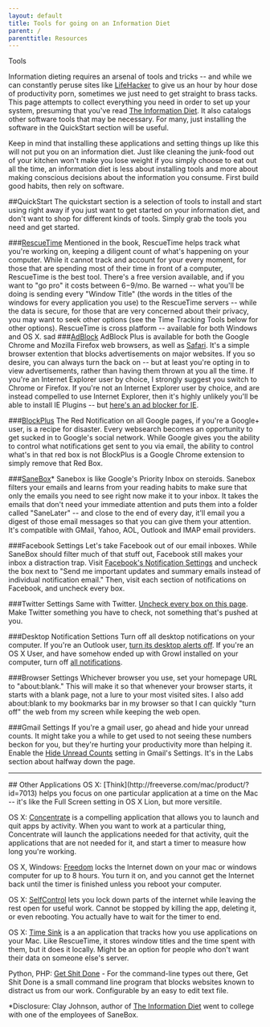 ```yaml
---
layout: default
title: Tools for going on an Information Diet
parent: /
parenttitle: Resources
---
```


<span class="head">Tools</span>

Information dieting requires an arsenal of tools and tricks -- and while we can constantly peruse sites like [LifeHacker](http://lifehacker.com) to give us an hour by hour dose of productivity porn, sometimes we just need to get straight to brass tacks. This page attempts to collect everything you need in order to set up your system, presuming that you've read [The Information Diet](http://amzn.to/infodiet). It also catalogs other software tools that may be necessary. For many, just installing the software in the QuickStart section will be useful.

Keep in mind that installing these applications and setting things up like this will not put you on an information diet. Just like cleaning the junk-food out of your kitchen won't make you lose weight if you simply choose to eat out all the time, an information diet is less about installing tools and more about making conscious decisions about the information you consume. First build good habits, then rely on software.

##QuickStart
The quickstart section is a selection of tools to install and start using right away if you just want to get started on your information diet, and don't want to shop for different kinds of tools. Simply grab the tools you need and get started.


###[RescueTime](http://rescuetime.com)
Mentioned in the book, RescueTime helps track what you're working on, keeping a diligent count of what's happening on your computer. While it cannot track and account for your every moment, for those that are spending most of their time in front of a computer, RescueTime is the best tool. There's a free version available, and if you want to "go pro" it costs between $6-$9/mo. Be warned -- what you'll be doing is sending every "Window Title" (the words in the titles of the windows for every application you use) to the RescueTime servers -- while the data is secure, for those that are very concerned about their privacy, you may want to seek other options (see the Time Tracking Tools below for other options). RescueTime is cross platform -- available for both Windows and OS X.
sad
###[AdBlock](http://adblockplus.org/en/)
AdBlock Plus is available for both the Google Chrome and Mozilla Firefox web browsers, as well as [Safari](http://safariadblock.com/). It's a simple browser extention that blocks advertisements on major websites. If you so desire, you can always turn the back on -- but at least you're opting in to view advertisements, rather than having them thrown at you all the time. If you're an Internet Explorer user by choice, I strongly suggest you switch to Chrome or Firefox. If you're not an Internet Explorer user by choice, and are instead compelled to use Internet Explorer, then it's highly unlikely you'll be able to install IE Plugins -- but [here's an ad blocker for IE](http://simple-adblock.com/). 

###[BlockPlus](http://nikcub.appspot.com/blockplus-a-browser-extension-to-block-google-notifications)
The Red Notification on all Google pages, if you're a Google+ user, is a recipe for disaster. Every websearch becomes an opportunity to get sucked in to Google's social network. While Google gives you the ability to control what notifications get sent to you via email, the ability to control what's in that red box is not BlockPlus is a Google Chrome extension to simply remove that Red Box.

###[SaneBox](http://sanebox.com)* 
Sanebox is like Google's Priority Inbox on steroids. Sanebox filters your emails and learns from your reading habits to make sure that only the emails you need to see right now make it to your inbox. It takes the emails that don't need your immediate attention and puts them into a folder called "SaneLater" -- and close to the end of every day, it'll email you a digest of those email messages so that you can give them your attention. It's compatible with GMail, Yahoo, AOL, Outlook and IMAP email providers. 

###Facebook Settings
Let's take Facebook out of our email inboxes. While SaneBox should filter much of that stuff out, Facebook still makes your inbox a distraction trap. Visit [Facebook's Notification Settings](https://www.facebook.com/settings?tab=notifications) and uncheck the box next to "Send me important updates and summary emails instead of individual notification email." Then, visit each section of notifications on Facebook, and uncheck every box.

###Twitter Settings
Same with Twitter. [Uncheck every box on this page](http://twitter.com/settings/notifications). Make Twitter something you have to check, not something that's pushed at you.

###Desktop Notification Settions
Turn off all desktop notifications on your computer. If you're an Outlook user, [turn its desktop alerts off](http://office.microsoft.com/en-us/outlook-help/turn-desktop-alerts-on-or-off-HA010098670.aspx). If you're an OS X User, and have somehow ended up with Growl installed on your computer, turn off [all notifications](http://osxdaily.com/2010/05/17/disable-growl-notifications/).

###Browser Settings
Whichever browser you use, set your homepage URL to "about:blank." This will make it so that whenever your browser starts, it starts with a blank page, not a lure to your most visited sites. I also add about:blank to my bookmarks bar in my browser so that I can quickly "turn off" the web from my screen while keeping the web open.

###Gmail Settings
If you're a gmail user, go ahead and hide your unread counts. It might take you a while to get used to not seeing these numbers beckon for you, but they're hurting your productivity more than helping it. Enable the [Hide Unread Counts](http://cl.ly/333K2i410L2O3a050l2G) setting in Gmail's Settings. It's in the Labs section about halfway down the page. 

<hr/>
## Other Applications
OS X: [Think](http://freeverse.com/mac/product/?id=7013) helps you focus on one particular application at a time on the Mac -- it's like the Full Screen setting in OS X Lion, but more versitile. 

OS X: [Concentrate](http://getconcentrating.com/) is a compelling application that allows you to launch and quit apps by activity. When you want to work at a particular thing, Concentrate will launch the applications needed for that activity, quit the applications that are not needed for it, and start a timer to measure how long you're working. 

OS X, Windows: [Freedom](http://macfreedom.com/) locks the Internet down on your mac or windows computer for up to 8 hours. You turn it on, and you cannot get the Internet back until the timer is finished unless you reboot your computer.

OS X: [SelfControl](http://visitsteve.com/made/selfcontrol/) lets you lock down parts of the internet while leaving the rest open for useful work.  Cannot be stopped by killing the app, deleting it, or even rebooting.  You actually have to wait for the timer to end.  

OS X: [Time Sink](http://manytricks.com/timesink/) is a an application that tracks how you use applications on your Mac.  Like RescueTime, it stores window titles and the time spent with them, but it does it locally.  Might be an option for people who don't want their data on someone else's server.

Python, PHP: [Get Shit Done](https://github.com/leftnode/get-shit-done) - For the command-line types out there, Get Shit Done is a small command line program that blocks websites known to distract us from our work. Configurable by an easy to edit text file.

*Disclosure: Clay Johnson, author of [The Information Diet](http://amzn.to/infodiet) went to college with one of the employees of SaneBox.